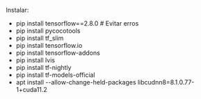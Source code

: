 Instalar:

- pip install tensorflow==2.8.0 # Evitar erros
- pip install pycocotools
- pip install tf_slim
- pip install tensorflow.io
- pip install tensorflow-addons
- pip install lvis
- pip install tf-nightly
- pip install tf-models-official
- apt install --allow-change-held-packages libcudnn8=8.1.0.77-1+cuda11.2
